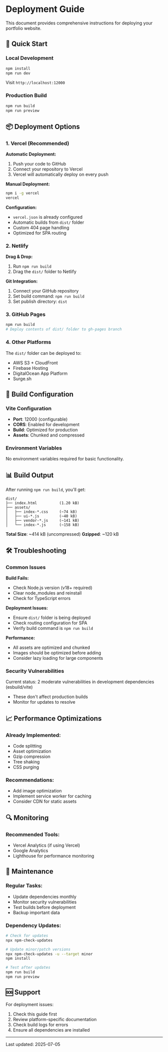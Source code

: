# Deployment Guide

This document provides comprehensive instructions for deploying your portfolio website.

## 🚀 Quick Start

### Local Development
```bash
npm install
npm run dev
```
Visit `http://localhost:12000`

### Production Build
```bash
npm run build
npm run preview
```

## 📦 Deployment Options

### 1. Vercel (Recommended)

**Automatic Deployment:**
1. Push your code to GitHub
2. Connect your repository to Vercel
3. Vercel will automatically deploy on every push

**Manual Deployment:**
```bash
npm i -g vercel
vercel
```

**Configuration:**
- `vercel.json` is already configured
- Automatic builds from `dist/` folder
- Custom 404 page handling
- Optimized for SPA routing

### 2. Netlify

**Drag & Drop:**
1. Run `npm run build`
2. Drag the `dist/` folder to Netlify

**Git Integration:**
1. Connect your GitHub repository
2. Set build command: `npm run build`
3. Set publish directory: `dist`

### 3. GitHub Pages

```bash
npm run build
# Deploy contents of dist/ folder to gh-pages branch
```

### 4. Other Platforms

The `dist/` folder can be deployed to:
- AWS S3 + CloudFront
- Firebase Hosting
- DigitalOcean App Platform
- Surge.sh

## 🔧 Build Configuration

### Vite Configuration
- **Port**: 12000 (configurable)
- **CORS**: Enabled for development
- **Build**: Optimized for production
- **Assets**: Chunked and compressed

### Environment Variables
No environment variables required for basic functionality.

## 📊 Build Output

After running `npm run build`, you'll get:

```
dist/
├── index.html          (1.20 kB)
├── assets/
│   ├── index-*.css     (~74 kB)
│   ├── ui-*.js         (~40 kB)
│   ├── vendor-*.js     (~141 kB)
│   └── index-*.js      (~158 kB)
```

**Total Size**: ~414 kB (uncompressed)
**Gzipped**: ~120 kB

## 🛠️ Troubleshooting

### Common Issues

**Build Fails:**
- Check Node.js version (v18+ required)
- Clear node_modules and reinstall
- Check for TypeScript errors

**Deployment Issues:**
- Ensure `dist/` folder is being deployed
- Check routing configuration for SPA
- Verify build command is `npm run build`

**Performance:**
- All assets are optimized and chunked
- Images should be optimized before adding
- Consider lazy loading for large components

### Security Vulnerabilities

Current status: 2 moderate vulnerabilities in development dependencies (esbuild/vite)
- These don't affect production builds
- Monitor for updates to resolve

## 📈 Performance Optimizations

### Already Implemented:
- Code splitting
- Asset optimization
- Gzip compression
- Tree shaking
- CSS purging

### Recommendations:
- Add image optimization
- Implement service worker for caching
- Consider CDN for static assets

## 🔍 Monitoring

### Recommended Tools:
- Vercel Analytics (if using Vercel)
- Google Analytics
- Lighthouse for performance monitoring

## 📝 Maintenance

### Regular Tasks:
- Update dependencies monthly
- Monitor security vulnerabilities
- Test builds before deployment
- Backup important data

### Dependency Updates:
```bash
# Check for updates
npx npm-check-updates

# Update minor/patch versions
npx npm-check-updates -u --target minor
npm install

# Test after updates
npm run build
npm run preview
```

## 🆘 Support

For deployment issues:
1. Check this guide first
2. Review platform-specific documentation
3. Check build logs for errors
4. Ensure all dependencies are installed

---

Last updated: 2025-07-05